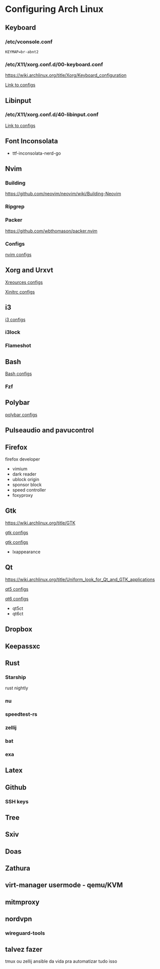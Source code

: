 # Configuring Arch Linux

## Keyboard
### /etc/vconsole.conf
`KEYMAP=br-abnt2`
### /etc/X11/xorg.conf.d/00-keyboard.conf
https://wiki.archlinux.org/title/Xorg/Keyboard_configuration

[Link to configs](../../tree/main/etc/X11/xorg.conf.d/00-keyboard.conf)

## Libinput
### /etc/X11/xorg.conf.d/40-libinput.conf
[Link to configs](../../tree/main/etc/X11/xorg.conf.d/40-libinput.conf)

## Font Inconsolata
* ttf-inconsolata-nerd-go

## Nvim
### Building
https://github.com/neovim/neovim/wiki/Building-Neovim
### Ripgrep
### Packer
https://github.com/wbthomason/packer.nvim
### Configs
[nvim configs](../../tree/main/config/nvim)

## Xorg and Urxvt
[Xreources configs](../../tree/main/.Xresources)

[Xinitrc configs](../../tree/main/.xinitrc)

## i3
[i3 configs](../../tree/main/config/i3)
### i3lock
### Flameshot

## Bash
[Bash configs](../../tree/main/.bashrc)
### Fzf

## Polybar
[polybar configs](../../tree/main/config/polybar)

## Pulseaudio and pavucontrol

## Firefox
firefox developer

* vimium
* dark reader
* ublock origin
* sponsor block
* speed controller
* foxyproxy

## Gtk
https://wiki.archlinux.org/title/GTK

[gtk configs](../../tree/main/config/gtk-3.0)

[gtk configs](../../tree/main/.gtkrc-2.0)

* lxappearance

## Qt
https://wiki.archlinux.org/title/Uniform_look_for_Qt_and_GTK_applications

[qt5 configs](../../tree/main/config/qt5ct)

[qt6 configs](../../tree/main/config/qt6ct)

* qt5ct
* qt6ct

## Dropbox

## Keepassxc

## Rust
### Starship
rust nightly
### nu
### speedtest-rs
### zellij
### bat
### exa


## Latex

## Github
### SSH keys

## Tree

## Sxiv

## Doas

## Zathura

## virt-manager usermode - qemu/KVM

## mitmproxy

## nordvpn
### wireguard-tools



## talvez fazer
tmux ou zellij
ansible da vida pra automatizar tudo isso
